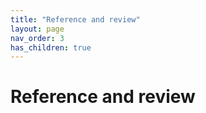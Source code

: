 ```yaml
---
title: "Reference and review"
layout: page
nav_order: 3
has_children: true
---
```



# Reference and review


